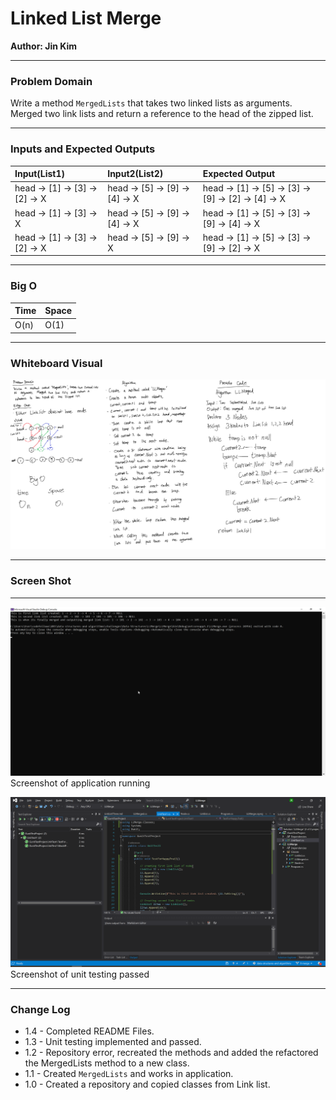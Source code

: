 # **Linked List Merge**

**Author: Jin Kim**

---

### Problem Domain

Write a method `MergedLists` that takes two linked lists as arguments. Merged two link lists and return a reference to the head of the zipped list.

---

### Inputs and Expected Outputs

| Input(List1) | Input2(List2) |Expected Output |
| :----------- |:--------- | :----------- |
| head -> [1] -> [3] -> [2] -> X| head -> [5] -> [9] -> [4] -> X | head -> [1] -> [5] -> [3] -> [9] -> [2] -> [4] -> X |
|head -> [1] -> [3] -> X| head -> [5] -> [9] -> [4] -> X | head -> [1] -> [5] -> [3] -> [9] -> [4] -> X |
|head -> [1] -> [3] -> [2] -> X|head -> [5] -> [9] -> X | head -> [1] -> [5] -> [3] -> [9] -> [2] -> X |

---

### Big O


| Time | Space |
| :----------- | :----------- |
| O(n) | O(1) |


---


### Whiteboard Visual
![LLMerged](../../assets/LLmerged.png)


---

### Screen Shot
---
![Application Demo](../../assets/LLMerged/applicaiton-running.png)
Screenshot of application running

![Unit Testing](../../assets/LLMerged/unit-testing-pass.png)
Screenshot of unit testing passed

---
### Change Log
- 1.4 - Completed README Files.  
- 1.3 - Unit testing implemented and passed.
- 1.2 - Repository error, recreated the methods and added the refactored the MergedLists method to a new class. 
- 1.1 - Created `MergedLists` and works in application.
- 1.0 - Created a repository and copied classes from Link list.

